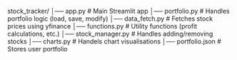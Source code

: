 stock_tracker/
│── app.py                # Main Streamlit app
│── portfolio.py          # Handles portfolio logic (load, save, modify)
│── data_fetch.py         # Fetches stock prices using yfinance
│── functions.py          # Utility functions (profit calculations, etc.)
│── stock_manager.py      # Handles adding/removing stocks
│── charts.py             # Handels chart visualisations
│── portfolio.json        # Stores user portfolio
